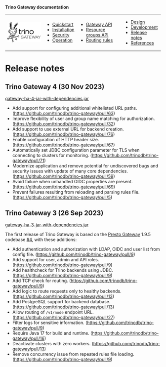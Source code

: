 **Trino Gateway documentation**

<table>
  <tr>
    <td>
      <img src="./assets/logos/trino-gateway-v.png"/>
    </td>
    <td>
      <ul>
        <li><a href="quickstart.md">Quickstart</a></li>
        <li><a href="installation.md">Installation</a></li>
        <li><a href="security.md">Security</a></li>
        <li><a href="operation.md">Operation</a></li>
      </ul>
    </td>
    <td>
      <ul>
        <li><a href="gateway-api.md">Gateway API</a></li>
        <li><a href="resource-groups-api.md">Resource groups API</a></li>
        <li><a href="routing-rules.md">Routing rules</a></li>
      </ul>
    </td>
    <td>
      <ul>
        <li><a href="design.md">Design</a></li>
        <li><a href="development.md">Development</a></li>
        <li><a href="release-notes.md">Release notes</a></li>
        <li><a href="references.md">References</a></li>
      </ul>
    </td>
  </tr>
</table>

# Release notes

## Trino Gateway 4 (30 Nov 2023)

[gateway-ha-4-jar-with-dependencies.jar](https://repo1.maven.org/maven2/io/trino/gateway/gateway-ha/4/gateway-ha-4-jar-with-dependencies.jar)

* Add support for configuring additional whitelisted URL paths. (https://github.com/trinodb/trino-gateway/pull/63)
* Improve flexibility of user and group name matching for authorization. (https://github.com/trinodb/trino-gateway/pull/32)
* Add support to use external URL for backend creation. (https://github.com/trinodb/trino-gateway/pull/76)
* Enable configuration of HTTP header size. (https://github.com/trinodb/trino-gateway/pull/67)
* Automatically set JDBC configuration parameter for TLS when connecting to
  clusters for monitoring. (https://github.com/trinodb/trino-gateway/pull/71)
* Modernize application and remove potential for undiscovered bugs and security
  issues with update of many core dependencies. (https://github.com/trinodb/trino-gateway/pull/59)
* Avoid failure when unhandled OIDC properties are present. (https://github.com/trinodb/trino-gateway/pull/69)
* Prevent failures resulting from reloading and parsing rules file. (https://github.com/trinodb/trino-gateway/pull/5)

## Trino Gateway 3 (26 Sep 2023)

[gateway-ha-3-jar-with-dependencies.jar](https://repo1.maven.org/maven2/io/trino/gateway/gateway-ha/3/gateway-ha-3-jar-with-dependencies.jar)

The first release of Trino Gateway is based on the [Presto
Gateway](https://github.com/lyft/presto-gateway/) 1.9.5 codebase
[#4](#4), with these additions:

* Add authentication and authorization with LDAP, OIDC and user list from config
  file. (https://github.com/trinodb/trino-gateway/pull/9)
* Add support for user, admin and API roles. (https://github.com/trinodb/trino-gateway/pull/9)
* Add healthcheck for Trino backends using JDBC. (https://github.com/trinodb/trino-gateway/pull/9)
* Add TCP check for routing. (https://github.com/trinodb/trino-gateway/pull/9)
* Add logic to route requests only to healthy backends. (https://github.com/trinodb/trino-gateway/pull/13)
* Add PostgreSQL support for backend database. (https://github.com/trinodb/trino-gateway/pull/13)
* Allow routing of `/v1/node` endpoint URL. (https://github.com/trinodb/trino-gateway/pull/27)
* Filter logs for sensitive information. (https://github.com/trinodb/trino-gateway/pull/9)
* Require Java 17 for build and runtime. (https://github.com/trinodb/trino-gateway/pull/16)
* Deactivate clusters with zero workers. (https://github.com/trinodb/trino-gateway/pull/13)
* Remove concurrency issue from repeated rules file loading. (https://github.com/trinodb/trino-gateway/pull/9)
